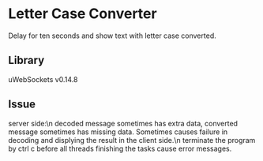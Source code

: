 # Letter Case Converter
Delay for ten seconds and show text with letter case converted.

## Library
uWebSockets v0.14.8

## Issue
server side:\n
decoded message sometimes has extra data, converted message sometimes has missing data. Sometimes causes failure in decoding and displying the result in the client side.\n
terminate the program by ctrl c before all threads finishing the tasks cause error messages.
